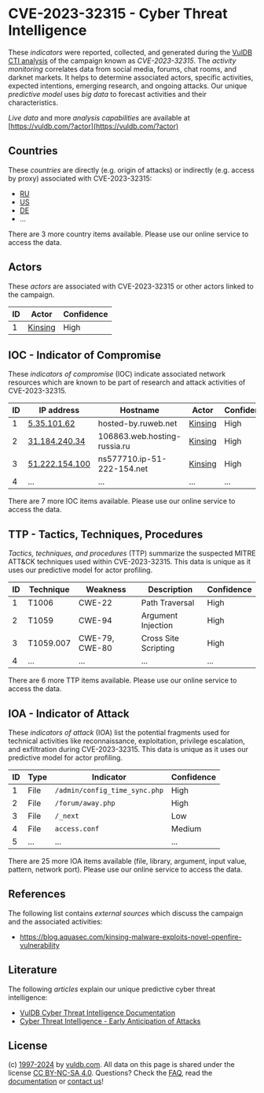 # CVE-2023-32315 - Cyber Threat Intelligence

These _indicators_ were reported, collected, and generated during the [VulDB CTI analysis](https://vuldb.com/?kb.cti) of the campaign known as _CVE-2023-32315_. The _activity monitoring_ correlates data from social media, forums, chat rooms, and darknet markets. It helps to determine associated actors, specific activities, expected intentions, emerging research, and ongoing attacks. Our unique _predictive model_ uses _big data_ to forecast activities and their characteristics.

_Live data_ and more _analysis capabilities_ are available at [https://vuldb.com/?actor](https://vuldb.com/?actor)

## Countries

These _countries_ are directly (e.g. origin of attacks) or indirectly (e.g. access by proxy) associated with CVE-2023-32315:

* [RU](https://vuldb.com/?country.ru)
* [US](https://vuldb.com/?country.us)
* [DE](https://vuldb.com/?country.de)
* ...

There are 3 more country items available. Please use our online service to access the data.

## Actors

These _actors_ are associated with CVE-2023-32315 or other actors linked to the campaign.

ID | Actor | Confidence
-- | ----- | ----------
1 | [Kinsing](https://vuldb.com/?actor.kinsing) | High

## IOC - Indicator of Compromise

These _indicators of compromise_ (IOC) indicate associated network resources which are known to be part of research and attack activities of CVE-2023-32315.

ID | IP address | Hostname | Actor | Confidence
-- | ---------- | -------- | ----- | ----------
1 | [5.35.101.62](https://vuldb.com/?ip.5.35.101.62) | hosted-by.ruweb.net | [Kinsing](https://vuldb.com/?actor.kinsing) | High
2 | [31.184.240.34](https://vuldb.com/?ip.31.184.240.34) | 106863.web.hosting-russia.ru | [Kinsing](https://vuldb.com/?actor.kinsing) | High
3 | [51.222.154.100](https://vuldb.com/?ip.51.222.154.100) | ns577710.ip-51-222-154.net | [Kinsing](https://vuldb.com/?actor.kinsing) | High
4 | ... | ... | ... | ...

There are 7 more IOC items available. Please use our online service to access the data.

## TTP - Tactics, Techniques, Procedures

_Tactics, techniques, and procedures_ (TTP) summarize the suspected MITRE ATT&CK techniques used within CVE-2023-32315. This data is unique as it uses our predictive model for actor profiling.

ID | Technique | Weakness | Description | Confidence
-- | --------- | -------- | ----------- | ----------
1 | T1006 | CWE-22 | Path Traversal | High
2 | T1059 | CWE-94 | Argument Injection | High
3 | T1059.007 | CWE-79, CWE-80 | Cross Site Scripting | High
4 | ... | ... | ... | ...

There are 6 more TTP items available. Please use our online service to access the data.

## IOA - Indicator of Attack

These _indicators of attack_ (IOA) list the potential fragments used for technical activities like reconnaissance, exploitation, privilege escalation, and exfiltration during CVE-2023-32315. This data is unique as it uses our predictive model for actor profiling.

ID | Type | Indicator | Confidence
-- | ---- | --------- | ----------
1 | File | `/admin/config_time_sync.php` | High
2 | File | `/forum/away.php` | High
3 | File | `/_next` | Low
4 | File | `access.conf` | Medium
5 | ... | ... | ...

There are 25 more IOA items available (file, library, argument, input value, pattern, network port). Please use our online service to access the data.

## References

The following list contains _external sources_ which discuss the campaign and the associated activities:

* https://blog.aquasec.com/kinsing-malware-exploits-novel-openfire-vulnerability

## Literature

The following _articles_ explain our unique predictive cyber threat intelligence:

* [VulDB Cyber Threat Intelligence Documentation](https://vuldb.com/?kb.cti)
* [Cyber Threat Intelligence - Early Anticipation of Attacks](https://www.scip.ch/en/?labs.20201022)

## License

(c) [1997-2024](https://vuldb.com/?kb.changelog) by [vuldb.com](https://vuldb.com/?kb.about). All data on this page is shared under the license [CC BY-NC-SA 4.0](https://creativecommons.org/licenses/by-nc-sa/4.0/). Questions? Check the [FAQ](https://vuldb.com/?kb.faq), read the [documentation](https://vuldb.com/?kb) or [contact us](https://vuldb.com/?contact)!
